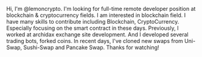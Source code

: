Hi, I'm @lemoncrypto.
I'm looking for full-time remote developer position at blockchain & cryptocurrency fields.
I am interested in blockchain field.
I have many skills to contribute including Blockchain, CryptoCurrency. Especially focusing on the smart contract in these days.
Previously, I worked at archidax exchange site development. And I developed several trading bots, forked coins. In recent days, I've cloned new swaps from Uni-Swap, Sushi-Swap and Pancake Swap.
Thanks for watching!
<!---
lemoncrypto/lemoncrypto is a ✨ special ✨ repository because its `README.md` (this file) appears on your GitHub profile.
You can click the Preview link to take a look at your changes.
--->
